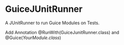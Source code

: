 GuiceJUnitRunner
================

A JUnitRunner to run Guice Modules on Tests.

Add Annotation @RunWith(GuiceJunitRunner.class) and @Guice(*YourModule.class*)
